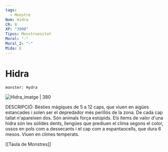 ```yaml
---
tags:
  - Monstre
Nom: Hidra
CR: 8
XP: "3900"
Tipus: Monstruositat
Moral: "-"
Moral_2: "-"
Mida: E
---
```

# Hidra

```statblock
monster: Hydra
```

![Hidra_imatge | 380](https://www.dndbeyond.com/avatars/thumbnails/30830/759/1000/1000/638063796594944128.png)

DESCRIPCIÓ: 
Bèsties màgiques de 5 a 12 caps, que viuen en aigües estancades i solen ser el depredador més perillós de la zona. De cada cap tallat n'apareixen dos. Són animals força estúpids. Els ítems de valor d'una hidra són les sòlides dents, llengües que prediuen el clima segons el color, ossos en pols com a dessecants i el cap com a espantaocells, que dura 6 mesos. Viuen en climes temperats.

[[Taula de Monstres]]